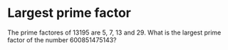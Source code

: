 # Largest prime factor

The prime factores of 13195 are 5, 7, 13 and 29.
What is the largest prime factor of the number 600851475143?
